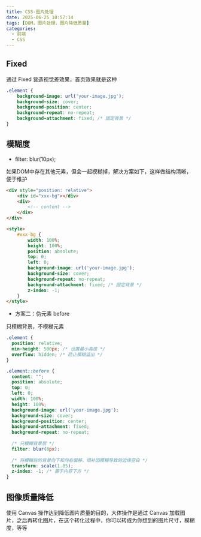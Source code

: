 ```yaml
---
title: CSS-图片处理
date: 2025-06-25 10:57:14
tags: [DOM，图片处理，图片降低质量]
categories:
  - 前端
  - CSS
---
```


## Fixed

通过 Fixed 营造视觉差效果，首页效果就是这种

```css
.element {
    background-image: url('your-image.jpg');
    background-size: cover;
    background-position: center;
    background-repeat: no-repeat;
    background-attachment: fixed; /* 固定背景 */
}
```

## 模糊度

- filter: blur(10px);

如果DOM中存在其他元素，但会一起模糊掉，解决方案如下，这样做结构清晰，便于维护

```html
<div style="position: relative">
    <div id="xxx-bg"></div>
    <div>
        <!-- content -->
    </div>
</div>

<style>
    #xxx-bg {
        width: 100%;
        height: 100%;
        position: absolute;
        top: 0;
        left: 0;
        background-image: url('your-image.jpg');
        background-size: cover;
        background-repeat: no-repeat;
        background-attachment: fixed; /* 固定背景 */
        z-index: -1;
    }
</style>
```

- 方案二：伪元素 before

只模糊背景，不模糊元素

```css
.element {
  position: relative;
  min-height: 500px; /* 设置最小高度 */
  overflow: hidden; /* 防止模糊溢出 */
}

.element::before {
  content: "";
  position: absolute;
  top: 0;
  left: 0;
  width: 100%;
  height: 100%;
  background-image: url('your-image.jpg');
  background-size: cover;
  background-position: center;
  background-attachment: fixed;
  background-repeat: no-repeat;
  
  /* 只模糊背景层 */
  filter: blur(8px);
  
  /* 将模糊后的背景向下和向右偏移，填补因模糊导致的边缘空白 */
  transform: scale(1.05);
  z-index: -1; /* 置于内容下方 */
}
```

## 图像质量降低

使用 Canvas 操作达到降低图片质量的目的，大体操作是通过 Canvas 加载图片，之后再转化图片，在这个转化过程中，你可以转成为你想到的图片尺寸，模糊度，等等
